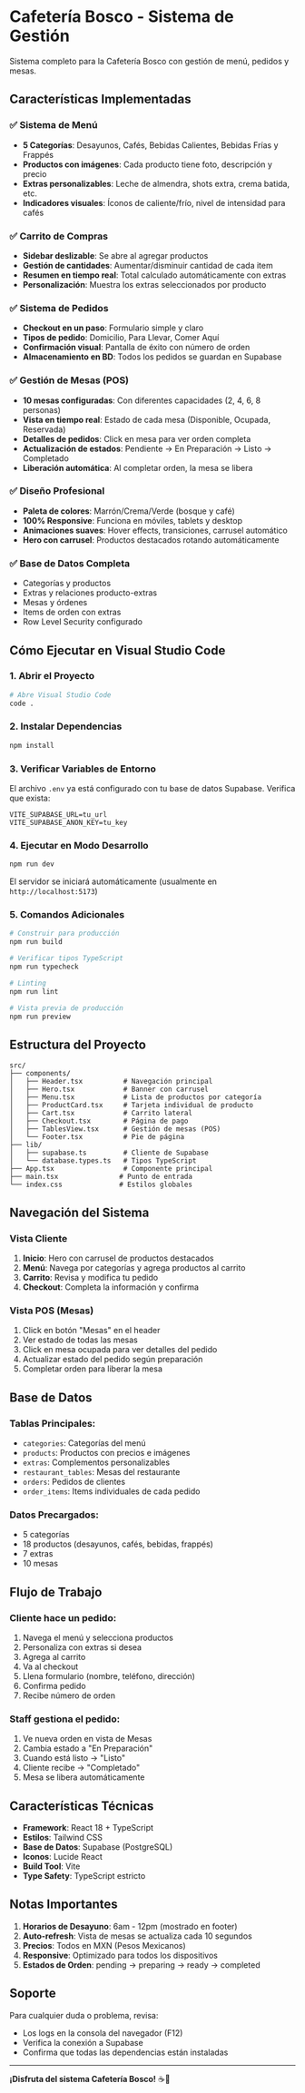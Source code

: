 # Cafetería Bosco - Sistema de Gestión

Sistema completo para la Cafetería Bosco con gestión de menú, pedidos y mesas.

## Características Implementadas

### ✅ Sistema de Menú
- **5 Categorías**: Desayunos, Cafés, Bebidas Calientes, Bebidas Frías y Frappés
- **Productos con imágenes**: Cada producto tiene foto, descripción y precio
- **Extras personalizables**: Leche de almendra, shots extra, crema batida, etc.
- **Indicadores visuales**: Íconos de caliente/frío, nivel de intensidad para cafés

### ✅ Carrito de Compras
- **Sidebar deslizable**: Se abre al agregar productos
- **Gestión de cantidades**: Aumentar/disminuir cantidad de cada item
- **Resumen en tiempo real**: Total calculado automáticamente con extras
- **Personalización**: Muestra los extras seleccionados por producto

### ✅ Sistema de Pedidos
- **Checkout en un paso**: Formulario simple y claro
- **Tipos de pedido**: Domicilio, Para Llevar, Comer Aquí
- **Confirmación visual**: Pantalla de éxito con número de orden
- **Almacenamiento en BD**: Todos los pedidos se guardan en Supabase

### ✅ Gestión de Mesas (POS)
- **10 mesas configuradas**: Con diferentes capacidades (2, 4, 6, 8 personas)
- **Vista en tiempo real**: Estado de cada mesa (Disponible, Ocupada, Reservada)
- **Detalles de pedidos**: Click en mesa para ver orden completa
- **Actualización de estados**: Pendiente → En Preparación → Listo → Completado
- **Liberación automática**: Al completar orden, la mesa se libera

### ✅ Diseño Profesional
- **Paleta de colores**: Marrón/Crema/Verde (bosque y café)
- **100% Responsive**: Funciona en móviles, tablets y desktop
- **Animaciones suaves**: Hover effects, transiciones, carrusel automático
- **Hero con carrusel**: Productos destacados rotando automáticamente

### ✅ Base de Datos Completa
- Categorías y productos
- Extras y relaciones producto-extras
- Mesas y órdenes
- Items de orden con extras
- Row Level Security configurado

## Cómo Ejecutar en Visual Studio Code

### 1. Abrir el Proyecto

```bash
# Abre Visual Studio Code
code .
```

### 2. Instalar Dependencias

```bash
npm install
```

### 3. Verificar Variables de Entorno

El archivo `.env` ya está configurado con tu base de datos Supabase. Verifica que exista:

```
VITE_SUPABASE_URL=tu_url
VITE_SUPABASE_ANON_KEY=tu_key
```

### 4. Ejecutar en Modo Desarrollo

```bash
npm run dev
```

El servidor se iniciará automáticamente (usualmente en `http://localhost:5173`)

### 5. Comandos Adicionales

```bash
# Construir para producción
npm run build

# Verificar tipos TypeScript
npm run typecheck

# Linting
npm run lint

# Vista previa de producción
npm run preview
```

## Estructura del Proyecto

```
src/
├── components/
│   ├── Header.tsx          # Navegación principal
│   ├── Hero.tsx            # Banner con carrusel
│   ├── Menu.tsx            # Lista de productos por categoría
│   ├── ProductCard.tsx     # Tarjeta individual de producto
│   ├── Cart.tsx            # Carrito lateral
│   ├── Checkout.tsx        # Página de pago
│   ├── TablesView.tsx      # Gestión de mesas (POS)
│   └── Footer.tsx          # Pie de página
├── lib/
│   ├── supabase.ts         # Cliente de Supabase
│   └── database.types.ts   # Tipos TypeScript
├── App.tsx                 # Componente principal
├── main.tsx               # Punto de entrada
└── index.css              # Estilos globales
```

## Navegación del Sistema

### Vista Cliente
1. **Inicio**: Hero con carrusel de productos destacados
2. **Menú**: Navega por categorías y agrega productos al carrito
3. **Carrito**: Revisa y modifica tu pedido
4. **Checkout**: Completa la información y confirma

### Vista POS (Mesas)
1. Click en botón "Mesas" en el header
2. Ver estado de todas las mesas
3. Click en mesa ocupada para ver detalles del pedido
4. Actualizar estado del pedido según preparación
5. Completar orden para liberar la mesa

## Base de Datos

### Tablas Principales:
- `categories`: Categorías del menú
- `products`: Productos con precios e imágenes
- `extras`: Complementos personalizables
- `restaurant_tables`: Mesas del restaurante
- `orders`: Pedidos de clientes
- `order_items`: Items individuales de cada pedido

### Datos Precargados:
- 5 categorías
- 18 productos (desayunos, cafés, bebidas, frappés)
- 7 extras
- 10 mesas

## Flujo de Trabajo

### Cliente hace un pedido:
1. Navega el menú y selecciona productos
2. Personaliza con extras si desea
3. Agrega al carrito
4. Va al checkout
5. Llena formulario (nombre, teléfono, dirección)
6. Confirma pedido
7. Recibe número de orden

### Staff gestiona el pedido:
1. Ve nueva orden en vista de Mesas
2. Cambia estado a "En Preparación"
3. Cuando está listo → "Listo"
4. Cliente recibe → "Completado"
5. Mesa se libera automáticamente

## Características Técnicas

- **Framework**: React 18 + TypeScript
- **Estilos**: Tailwind CSS
- **Base de Datos**: Supabase (PostgreSQL)
- **Iconos**: Lucide React
- **Build Tool**: Vite
- **Type Safety**: TypeScript estricto

## Notas Importantes

1. **Horarios de Desayuno**: 6am - 12pm (mostrado en footer)
2. **Auto-refresh**: Vista de mesas se actualiza cada 10 segundos
3. **Precios**: Todos en MXN (Pesos Mexicanos)
4. **Responsive**: Optimizado para todos los dispositivos
5. **Estados de Orden**: pending → preparing → ready → completed

## Soporte

Para cualquier duda o problema, revisa:
- Los logs en la consola del navegador (F12)
- Verifica la conexión a Supabase
- Confirma que todas las dependencias están instaladas

---

**¡Disfruta del sistema Cafetería Bosco!** ☕🌳

